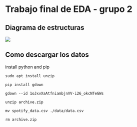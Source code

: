 # Trabajo final de EDA - grupo 2

## Diagrama de estructuras 
<img src="https://res.cloudinary.com/dazt6g3o1/image/upload/v1720733134/t05iw7g2gdw2y50k2rep.png">

## Como descargar los datos
install python and pip

```
sudo apt install unzip

pip install gdown

gdown --id 1oJxvXaAtfniambjnVV-i26_okcNTeGWs

unzip archive.zip

mv spotify_data.csv ./data/data.csv

rm archive.zip
```